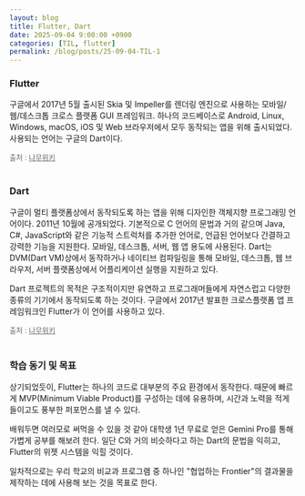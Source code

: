 ```yaml
---
layout: blog
title: Flutter, Dart
date: 2025-09-04 9:00:00 +0900
categories: [TIL, flutter]
permalink: /blog/posts/25-09-04-TIL-1
---
```


### Flutter

구글에서 2017년 5월 출시된 Skia 및 Impeller를 렌더링 엔진으로 사용하는 모바일/웹/데스크톱 크로스 플랫폼 GUI 프레임워크. 하나의 코드베이스로 Android, Linux, Windows, macOS, iOS 및 Web 브라우저에서 모두 동작되는 앱을 위해 출시되었다. 사용되는 언어는 구글의 Dart이다.

<span style="text-decoration: none; font-size:0.9em; color:#666;"> 출처 : <a href="https://namu.wiki/w/Flutter" style="color: #666;">나무위키</a></span>
<br><br>

### Dart

구글이 멀티 플랫폼상에서 동작되도록 하는 앱을 위해 디자인한 객체지향 프로그래밍 언어이다. 2011년 10월에 공개되었다. 기본적으로 C 언어의 문법과 거의 같으며 Java, C#, JavaScript와 같은 기능적 스트럭처를 추가한 언어로, 언급된 언어보다 간결하고 강력한 기능을 지원한다. 모바일, 데스크톱, 서버, 웹 앱 용도에 사용된다. Dart는 DVM(Dart VM)상에서 동작하거나 네이티브 컴파일링을 통해 모바일, 데스크톱, 웹 브라우저, 서버 플랫폼상에서 어플리케이션 실행을 지원하고 있다.

Dart 프로젝트의 목적은 구조적이지만 유연하고 프로그래머들에게 자연스럽고 다양한 종류의 기기에서 동작되도록 하는 것이다. 구글에서 2017년 발표한 크로스플랫폼 앱 프레임워크인 Flutter가 이 언어를 사용하고 있다.

<span style="text-decoration: none; font-size:0.9em; color:#666;"> 출처 : <a href="https://namu.wiki/w/Dart(프로그래밍%20언어)" style="color: #666;">나무위키</a></span>
<br><br>

### 학습 동기 및 목표

상기되었듯이, Flutter는 하나의 코드로 대부분의 주요 환경에서 동작한다. 때문에 빠르게 MVP(Minimum Viable Product)를 구성하는 데에 유용하며, 시간과 노력을 적게 들이고도 풍부한 퍼포먼스를 낼 수 있다.

배워두면 여러모로 써먹을 수 있을 것 같아 대학생 1년 무료로 얻은 Gemini Pro를 통해 가볍게 공부를 해보려 한다. 일단 C와 거의 비슷하다고 하는 Dart의 문법을 익히고, Flutter의 위젯 시스템을 익힐 것이다.

일차적으로는 우리 학교의 비교과 프로그램 중 하나인 "협업하는 Frontier"의 결과물을 제작하는 데에 사용해 보는 것을 목표로 한다.
